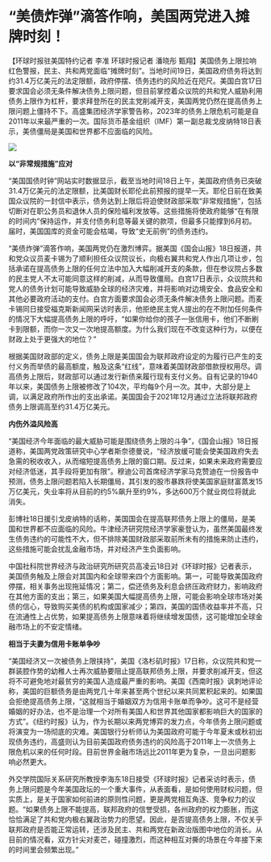 # “美债炸弹”滴答作响，美国两党进入摊牌时刻！

【环球时报驻美国特约记者 李准 环球时报记者 潘晓彤
甄翔】美国债务上限拉响红色警报，民主、共和两党面临“摊牌时刻”。当地时间19日，美国政府债务将达到约31.4万亿美元的法定限额，政府停摆、债务违约的风险近在咫尺。美国白宫17日要求国会必须无条件解决债务上限问题，但目前掌控着众议院的共和党人威胁利用债务上限作为杠杆，要求拜登所在的民主党削减开支，美国两党仍然在提高债务上限问题上僵持不下。高盛集团经济学家警告称，2023年的债务上限危机可能是自2011年以来最严重的一次。国际货币基金组织（IMF）第一副总裁戈皮纳特18日表示，美债僵局是美国和世界都不应面临的风险。

![](https://inews.gtimg.com/newsapp_bt/0/15617910942/1000)

**以“非常规措施”应对**

“美国国债时钟”网站实时数据显示，截至当地时间18日上午，美国政府债务已突破31.4万亿美元的法定限额，比美国财长耶伦此前预报的提早一天。耶伦日前在致美国众议院的一封信中表示，债务达到上限后将迫使财政部采取“非常规措施”，包括切断对在职公务员和退休人员的保险福利发放等。这些措施将使政府能够“在有限的时间内”保持运作，并支付债务利息等最关键的款项，但最多只能撑到6月初。届时，美国国库的资金可能会枯竭，导致“史无前例”的债务违约。

“美债炸弹”滴答作响，美国两党仍在激烈博弈。据美国《国会山报》18日报道，共和党众议员麦卡锡为了顺利担任众议院议长，向极右翼共和党人作出几项让步，包括承诺在提高债务上限的任何立法中加入大幅削减开支的条款，但在参议院占多数的民主党人不太可能同意这样的削减，从而导致僵局。白宫17日表示，众议院共和党人的债务计划可能导致威胁全球的经济灾难，并将影响对边境安全、食品安全和其他必要政府活动的支付。白宫方面要求国会必须无条件解决债务上限问题。而麦卡锡同日接受福克斯新闻网采访时表示，他拒绝民主党人提出的在不附加任何条件的情况下大幅提高债务上限的呼吁，“如果你给你的孩子一张信用卡，他们不断刷卡到限额，而你一次又一次地提高额度。为什么我们现在不改变这种行为，以便在财政上处于更强大的地位？”

根据美国财政部的定义，债务上限是美国国会为联邦政府设定的为履行已产生的支付义务而举债的最高额度，触及这条“红线”，意味着美国财政部借款授权用尽。调高债务上限后，财政部可以通过发行新债来履行现有支付义务。自有记录的1940年以来，美国债务上限被修改了104次，平均每9个月一次。其中，大部分是上调，以满足政府所作出的支出承诺。美国国会于2021年12月通过立法将联邦政府债务上限调高至约31.4万亿美元。

**内伤外溢风险高**

“美国经济今年面临的最大威胁可能是围绕债务上限的斗争”，《国会山报》18日报道称，美国两党政策研究中心学者斯奈德曼说，“经济放缓可能会使美国政府失去急需的税收收入，从而缩短提高债务上限的窗口期。反过来，如果未来政府需要应对经济低迷，其手段将更加有限”。穆迪公司首席经济学家马克赞迪在一份报告中预测，债务上限问题若陷入长期僵局，其引发的股市暴跌将使美国家庭财富蒸发15万亿美元，失业率将从目前的约5%飙升至约9%，多达600万个就业岗位将就此消失。

彭博社18日援引戈皮纳特的话称，美国国会在提高联邦债务上限上的僵局，是美国和世界都不应面临的风险。牛津经济研究院经济学家豪登认为，虽然美国最终发生债务违约的可能性不大，但不排除美国财政部采取前所未有的措施来防止违约，这些措施可能会扰乱金融市场，并对经济产生负面影响。

中国社科院世界经济与政治研究所研究员高凌云18日对《环球时报》记者表示，美国债务触及上限会对其国内和全球带来四个方面影响。第一，可能导致美国政府停摆，相关事务出现拖延情况；第二，偿还债务及利息会挤压政府财力，影响政府在其他方面的支出；第三，如果美国大幅提高债务上限，可能会影响全球市场对美债的信心，导致购买美债的机构或国家减少；第四，美国的国债收益率并不高，只在流通性上占优势，如果提高债务上限意味着将继续增发国债，这可能增加全球金融市场上的不安定情绪。

**相当于夫妻为信用卡账单争吵**

“美国经济又一次被债务上限挟持”，美国《洛杉矶时报》17日称，众议院共和党一群装腔作势的幼稚人士再次威胁要阻止提高联邦债务上限，并要求削减开支，但这将不可避免地对最贫穷的美国人造成最严重的影响。美国《西南时报》讽刺地评论称，美国的巨额债务是由两党几十年来甚至两个世纪以来共同累积起来的。如果国会拒绝提高债务上限，“这就相当于婚姻双方为信用卡账单而争吵。这可不是经营婚姻的好办法，也不是治理一个对所有美国人和世界其他国家都影响巨大的国家的方式”。《纽约时报》认为，作为长期以来两党博弈的发力点，今年债务上限问题或将演变为一场彻底的灾难。美国银行分析师认为美国政府可能于今年夏末或秋初出现债务违约，高盛则认为目前美国政府债务违约的风险高于2011年上一次债务上限危机以来的任何时段。目前世界金融市场远比2011年更为复杂，一旦出问题影响必然更大。

外交学院国际关系研究所教授李海东18日接受《环球时报》记者采访时表示，债务上限问题是今年美国政坛的一个重大事件，从表面看，是如何使用财权问题，但实质上，是关于国家如何前进的原则性问题，更是两党相互角逐、竞争权力的议题。“如果债务上限不能提高，联邦政府的信誉受损，各州政府的权力膨胀，而这恰恰满足了共和党内极右翼政治势力的愿望。因此，是否提高债务上限，不仅关乎联邦政府是否能正常运转，还涉及民主、共和两党在新政治版图中地位的消长。从目前的情况看，双方针尖对麦芒，碰撞激烈，而这种相互对撕的场景在今年接下来的时间里会频繁出现。”

